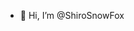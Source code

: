 - 👋 Hi, I’m @ShiroSnowFox

<!---
ShiroSnowFox/ShiroSnowFox is a ✨ special ✨ repository because its `README.md` (this file) appears on your GitHub profile.
You can click the Preview link to take a look at your changes.
--->
